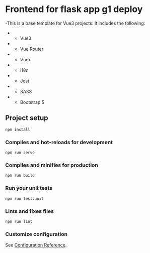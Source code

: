 # Frontend for flask app g1 deploy

-This is a base template for Vue3 projects. It includes the following:

- - Vue3
- - Vue Router
- - Vuex
- - i18n
- - Jest
- - SASS
- - Bootstrap 5

## Project setup
```
npm install
```

### Compiles and hot-reloads for development
```
npm run serve
```

### Compiles and minifies for production
```
npm run build
```

### Run your unit tests
```
npm run test:unit
```

### Lints and fixes files
```
npm run lint
```

### Customize configuration
See [Configuration Reference](https://cli.vuejs.org/config/).
